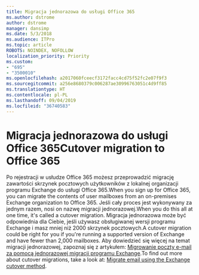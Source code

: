 ```yaml
---
title: Migracja jednorazowa do usługi Office 365
ms.author: dstrome
author: dstrome
manager: dansimp
ms.date: 5/3/2018
ms.audience: ITPro
ms.topic: article
ROBOTS: NOINDEX, NOFOLLOW
localization_priority: Priority
ms.custom:
- "695"
- "3500010"
ms.openlocfilehash: a2017060fceecf3172facc4cd75f52fc2e07f9f3
ms.sourcegitcommit: a256e8680379c006287ae30996763051c4d9ff85
ms.translationtype: HT
ms.contentlocale: pl-PL
ms.lasthandoff: 09/04/2019
ms.locfileid: "36740583"
---
```

# <a name="cutover-migrations-to-office-365"></a><span data-ttu-id="f99a7-102">Migracja jednorazowa do usługi Office 365</span><span class="sxs-lookup"><span data-stu-id="f99a7-102">Cutover migration to Office 365</span></span>

<span data-ttu-id="f99a7-103">Po rejestracji w usłudze Office 365 możesz przeprowadzić migrację zawartości skrzynek pocztowych użytkowników z lokalnej organizacji programu Exchange do usługi Office 365.</span><span class="sxs-lookup"><span data-stu-id="f99a7-103">When you sign up for Office 365, you can migrate the contents of user mailboxes from an on-premises Exchange organization to Office 365.</span></span> <span data-ttu-id="f99a7-104">Jeśli cały proces jest wykonywany za jednym razem, nosi on nazwę migracji jednorazowej.</span><span class="sxs-lookup"><span data-stu-id="f99a7-104">When you do this all at one time, it's called a cutover migration.</span></span> <span data-ttu-id="f99a7-105">Migracja jednorazowa może być odpowiednia dla Ciebie, jeśli używasz obsługiwanej wersji programu Exchange i masz mniej niż 2000 skrzynek pocztowych.</span><span class="sxs-lookup"><span data-stu-id="f99a7-105">A cutover migration could be right for you if you're running a supported version of Exchange and have fewer than 2,000 mailboxes.</span></span> <span data-ttu-id="f99a7-106">Aby dowiedzieć się więcej na temat migracji jednorazowej, zapoznaj się z artykułem: [Migrowanie poczty e-mail za pomocą jednorazowej migracji programu Exchange](https://docs.microsoft.com/Exchange/mailbox-migration/cutover-migration-to-office-365).</span><span class="sxs-lookup"><span data-stu-id="f99a7-106">To find out more about cutover migrations, take a look at: [Migrate email using the Exchange cutover method](https://docs.microsoft.com/Exchange/mailbox-migration/cutover-migration-to-office-365).</span></span>
  